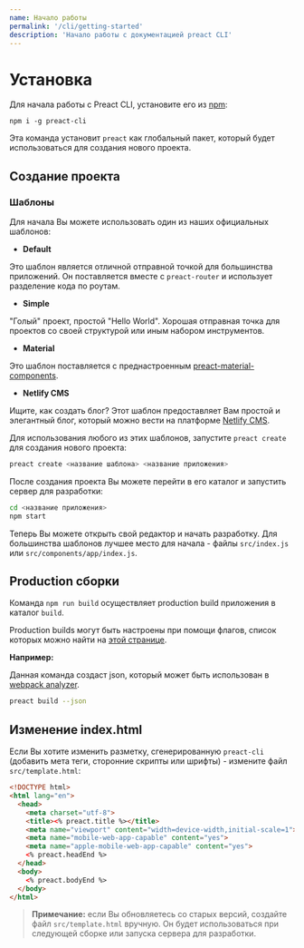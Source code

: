 ```yaml
---
name: Начало работы
permalink: '/cli/getting-started'
description: 'Начало работы с документацией preact CLI'
---
```


# Установка

Для начала работы с Preact CLI, установите его из [npm](https://npmjs.com/package/preact-cli):

```shell
npm i -g preact-cli
```

Эта команда установит `preact` как глобальный пакет, который будет использоваться для создания нового проекта.

## Создание проекта

### Шаблоны

Для начала Вы можете использовать один из наших официальных шаблонов:

- **Default**

Это шаблон является отличной отправной точкой для большинства приложений. Он поставляется вместе с `preact-router` и использует разделение кода по роутам.

- **Simple**

"Голый" проект, простой "Hello World". Хорошая отправная точка для проектов со своей структурой или иным набором инструментов.

- **Material**

Это шаблон поставляется с преднастроенным [preact-material-components](https://material.preactjs.com).

- **Netlify CMS**

Ищите, как создать блог? Этот шаблон предоставляет Вам простой и элегантный блог, который можно вести на платформе [Netlify CMS](https://www.netlifycms.org/).

Для использования любого из этих шаблонов, запустите `preact create` для создания нового проекта:

```sh
preact create <название шаблона> <название приложения>
```

После создания проекта Вы можете перейти в его каталог и запустить сервер для разработки:

```sh
cd <название приложения>
npm start
```

Теперь Вы можете открыть свой редактор и начать разработку. Для большинства шаблонов лучшее место для начала - файлы `src/index.js` или `src/components/app/index.js`.

## Production сборки

Команда `npm run build` осуществляет production build приложения в каталог `build`.

Production builds могут быть настроены при помощи флагов, список которых можно найти на [этой странице](https://github.com/preactjs/preact-cli#preact-build).

**Например:**

Данная команда создаст json, который может быть использован в [webpack analyzer](https://chrisbateman.github.io/webpack-visualizer/).

```sh
preact build --json
```

## Изменение index.html

Если Вы хотите изменить разметку, сгенерированную `preact-cli` (добавить мета теги, сторонние скрипты или шрифты) - измените файл `src/template.html`:

```html
<!DOCTYPE html>
<html lang="en">
  <head>
    <meta charset="utf-8">
    <title><% preact.title %></title>
    <meta name="viewport" content="width=device-width,initial-scale=1">
    <meta name="mobile-web-app-capable" content="yes">
    <meta name="apple-mobile-web-app-capable" content="yes">
    <% preact.headEnd %>
  </head>
  <body>
    <% preact.bodyEnd %>
  </body>
</html>
```

> **Примечание:** если Вы обновляетесь со старых версий, создайте файл `src/template.html` вручную. Он будет использоваться при следующей сборке или запуска сервера для разработки.
